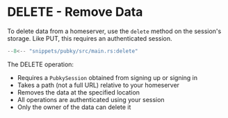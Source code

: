 # DELETE - Remove Data

To delete data from a homeserver, use the `delete` method on the session's storage. Like PUT, this requires an authenticated session.

```rust
--8<-- "snippets/pubky/src/main.rs:delete"
```

The DELETE operation:

- Requires a `PubkySession` obtained from signing up or signing in
- Takes a path (not a full URL) relative to your homeserver
- Removes the data at the specified location
- All operations are authenticated using your session
- Only the owner of the data can delete it
